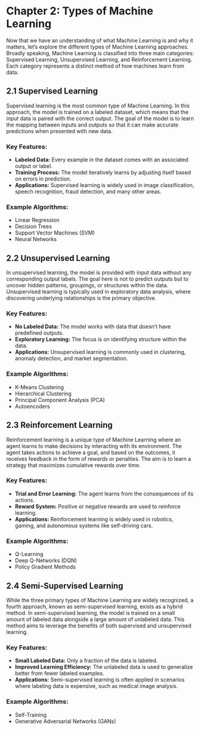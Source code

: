 # Chapter 2: Types of Machine Learning

Now that we have an understanding of what Machine Learning is and why it matters, let’s explore the different types of Machine Learning approaches. Broadly speaking, Machine Learning is classified into three main categories: Supervised Learning, Unsupervised Learning, and Reinforcement Learning. Each category represents a distinct method of how machines learn from data.

## 2.1 Supervised Learning

Supervised learning is the most common type of Machine Learning. In this approach, the model is trained on a labeled dataset, which means that the input data is paired with the correct output. The goal of the model is to learn the mapping between inputs and outputs so that it can make accurate predictions when presented with new data.

### Key Features:
- **Labeled Data:** Every example in the dataset comes with an associated output or label.
- **Training Process:** The model iteratively learns by adjusting itself based on errors in prediction.
- **Applications:** Supervised learning is widely used in image classification, speech recognition, fraud detection, and many other areas.

### Example Algorithms:
- Linear Regression
- Decision Trees
- Support Vector Machines (SVM)
- Neural Networks

## 2.2 Unsupervised Learning

In unsupervised learning, the model is provided with input data without any corresponding output labels. The goal here is not to predict outputs but to uncover hidden patterns, groupings, or structures within the data. Unsupervised learning is typically used in exploratory data analysis, where discovering underlying relationships is the primary objective.

### Key Features:
- **No Labeled Data:** The model works with data that doesn’t have predefined outputs.
- **Exploratory Learning:** The focus is on identifying structure within the data.
- **Applications:** Unsupervised learning is commonly used in clustering, anomaly detection, and market segmentation.

### Example Algorithms:
- K-Means Clustering
- Hierarchical Clustering
- Principal Component Analysis (PCA)
- Autoencoders

## 2.3 Reinforcement Learning

Reinforcement learning is a unique type of Machine Learning where an agent learns to make decisions by interacting with its environment. The agent takes actions to achieve a goal, and based on the outcomes, it receives feedback in the form of rewards or penalties. The aim is to learn a strategy that maximizes cumulative rewards over time.

### Key Features:
- **Trial and Error Learning:** The agent learns from the consequences of its actions.
- **Reward System:** Positive or negative rewards are used to reinforce learning.
- **Applications:** Reinforcement learning is widely used in robotics, gaming, and autonomous systems like self-driving cars.

### Example Algorithms:
- Q-Learning
- Deep Q-Networks (DQN)
- Policy Gradient Methods

## 2.4 Semi-Supervised Learning

While the three primary types of Machine Learning are widely recognized, a fourth approach, known as semi-supervised learning, exists as a hybrid method. In semi-supervised learning, the model is trained on a small amount of labeled data alongside a large amount of unlabeled data. This method aims to leverage the benefits of both supervised and unsupervised learning.

### Key Features:
- **Small Labeled Data:** Only a fraction of the data is labeled.
- **Improved Learning Efficiency:** The unlabeled data is used to generalize better from fewer labeled examples.
- **Applications:** Semi-supervised learning is often applied in scenarios where labeling data is expensive, such as medical image analysis.

### Example Algorithms:
- Self-Training
- Generative Adversarial Networks (GANs)
